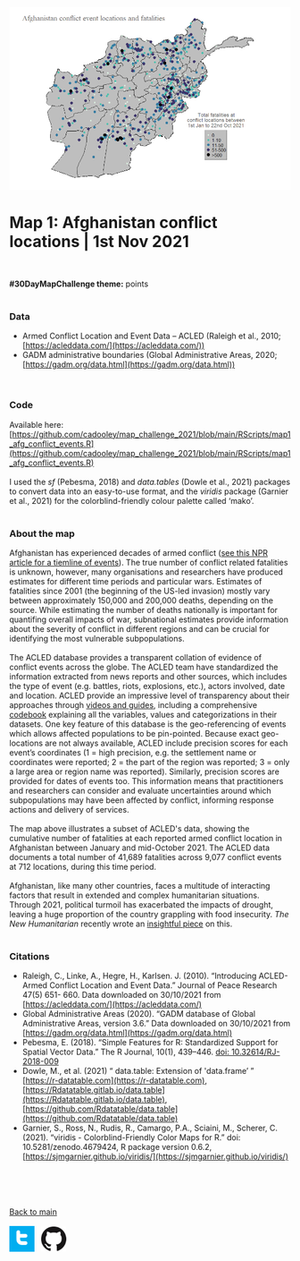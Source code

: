
![map1](/maps/map1_afg_conflict_events_post.png)

# Map 1: Afghanistan conflict locations | 1st Nov 2021

<br />

**#30DayMapChallenge theme:** points <br />
<br />

### Data

- Armed Conflict Location and Event Data – ACLED (Raleigh et al., 2010; [https://acleddata.com/](https://acleddata.com/)) <br />
- GADM administrative boundaries (Global Administrative Areas, 2020; [https://gadm.org/data.html](https://gadm.org/data.html)) <br />
<br />

### Code

Available here: [https://github.com/cadooley/map_challenge_2021/blob/main/RScripts/map1_afg_conflict_events.R](https://github.com/cadooley/map_challenge_2021/blob/main/RScripts/map1_afg_conflict_events.R) <br />
<br />
I used the *sf* (Pebesma, 2018) and *data.tables* (Dowle et al., 2021) packages to convert data into an easy-to-use format, and the *viridis* package (Garnier et al., 2021) for the colorblind-friendly colour palette called ‘mako’. <br />
<br />

### About the map

Afghanistan has experienced decades of armed conflict ([see this NPR article for a tiemline of events](https://www.npr.org/2021/08/19/1028472005/afghanistan-conflict-timeline?t=1635582485925)). The true number of conflict related fatalities is unknown, however, many organisations and researchers have produced estimates for different time periods and particular wars. Estimates of fatalities since 2001 (the beginning of the US-led invasion) mostly vary between approximately 150,000 and 200,000 deaths, depending on the source.
While estimating the number of deaths nationally is important for quantifing overall impacts of war, subnational estimates provide information about the severity of conflict in different regions and can be crucial for identifying the most vulnerable subpopulations. 
<br />
<br />
The ACLED database provides a transparent collation of evidence of conflict events across the globe. The ACLED team have standardized the information extracted from news reports and other sources, which includes the type of event (e.g. battles, riots, explosions, etc.), actors involved, date and location. ACLED provide an impressive level of transparency about their approaches through [videos and guides](https://acleddata.com/resources/general-guides/), including a comprehensive [codebook](https://acleddata.com/acleddatanew/wp-content/uploads/dlm_uploads/2019/01/ACLED_Codebook_2019FINAL.docx.pdf) explaining all the variables, values and categorizations in their datasets. One key feature of this database is the geo-referencing of events which allows affected populations to be pin-pointed. Because exact geo-locations are not always available, ACLED include precision scores for each event’s coordinates (1 = high precision, e.g. the settlement name or coordinates were reported; 2 = the part of the region was reported; 3 = only a large area or region name was reported). Similarly, precision scores are provided for dates of events too. This information means that practitioners and researchers can consider and evaluate uncertainties around which subpopulations may have been affected by conflict, informing response actions and delivery of services.<br />
<br />
The map above illustrates a subset of ACLED's data, showing the cumulative number of fatalities at each reported armed conflict location in Afghanistan between January and mid-October 2021. The ACLED data documents a total number of 41,689 fatalities across 9,077 conflict events at 712 locations, during this time period. <br />
<br />
Afghanistan, like many other countries, faces a multitude of interacting factors that result in extended and complex humanitarian situations. Through 2021, political turmoil has exacerbated the impacts of drought, leaving a huge proportion of the country grappling with food insecurity. *The New Humanitarian* recently wrote an [insightful piece](https://www.thenewhumanitarian.org/news/2021/10/6/rural-drought-to-urban-shortages-Afghanistans-new-hungry) on this. <br />
<br />

### Citations

- Raleigh, C., Linke, A., Hegre, H., Karlsen. J. (2010). “Introducing ACLED-Armed Conflict Location and Event Data.” Journal of Peace Research 47(5) 651- 660. Data downloaded on 30/10/2021 from [https://acleddata.com/](https://acleddata.com/)
- Global Administrative Areas (2020). “GADM database of Global Administrative Areas, version 3.6.” Data downloaded on 30/10/2021 from [https://gadm.org/data.html](https://gadm.org/data.html)
- Pebesma, E. (2018). “Simple Features for R: Standardized Support for Spatial Vector Data.” The R Journal, 10(1), 439–446. [doi: 10.32614/RJ-2018-009](https://doi.org/10.32614/RJ-2018-009)
- Dowle, M., et al. (2021) “ data.table: Extension of 'data.frame’ ” [https://r-datatable.com](https://r-datatable.com), [https://Rdatatable.gitlab.io/data.table](https://Rdatatable.gitlab.io/data.table), [https://github.com/Rdatatable/data.table](https://github.com/Rdatatable/data.table)
- Garnier, S., Ross, N., Rudis, R., Camargo, P.A., Sciaini, M., Scherer, C. (2021). “viridis - Colorblind-Friendly Color Maps for R.” doi: 10.5281/zenodo.4679424, R package version 0.6.2, [https://sjmgarnier.github.io/viridis/](https://sjmgarnier.github.io/viridis/)

<br /> <br /> <br /> <br />
[Back to main](https://cadooley.github.io/)
<br /> <br />
[![twitter](/maps/twitter_t_logo_small.png)](https://twitter.com/Claire_Dooley)
&nbsp;
[![github](/maps/GitHub-Mark-64px_small.png)](https://github.com/cadooley)
